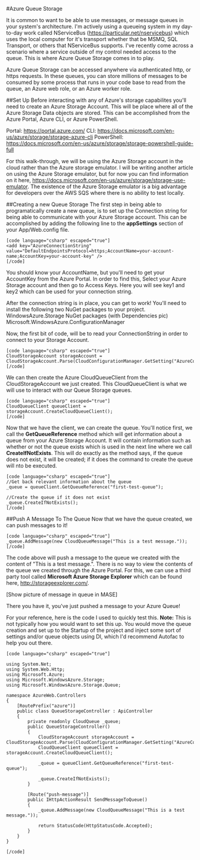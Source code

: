#Azure Queue Storage

It is common to want to be able to use messages, or message queues in your system's architecture. I'm actively using a queueing system in my day-to-day work called NServiceBus (https://particular.net/nservicebus) which uses the local computer for it's transport whether that be MSMQ, SQL Transport, or others that NServiceBus supports. I've recently come across a scenario where a service outside of my control needed access to the queue. This is where Azure Queue Storage comes in to play.

Azure Queue Storage can be accessed anywhere via authenticated http, or https requests. In these queues, you can store millions of messages to be consumed by some process that runs in your code base to read from the queue, an Azure web role, or an Azure worker role.

##Set Up
Before interacting with any of Azure's storage capabilites you'll need to create an Azure Storage Account. This will be place where all of the Azure Storage Data objects are stored. This can be accomplished from the Azure Portal, Azure CLI, or Azure PowerShell.

Portal: https://portal.azure.com/
CLI: https://docs.microsoft.com/en-us/azure/storage/storage-azure-cli
PowerShell: https://docs.microsoft.com/en-us/azure/storage/storage-powershell-guide-full

For this walk-through, we will be using the Azure Storage account in the cloud rather than the Azure storage emulator. I will be writing another article on using the Azure Storage emulator, but for now you can find information on it here, https://docs.microsoft.com/en-us/azure/storage/storage-use-emulator. The existence of the Azure Storage emulator is a big advantage for developers over the AWS SQS where there is no ability to test locally.

##Creating a new Queue Storage
The first step in being able to programatically create a new queue, is to set up the Connection string for being able to communicate with your Azure Storage account. This can be accomplished by adding the following line to the **appSettings** section of your App/Web.config file.

```
[code language="csharp" escaped="true"]
<add key="AzureConnectionString" value="DefaultEndpointsProtocol=https;AccountName=your-account-name;AccountKey=your-account-key" />
[/code]
```

You should know your AccountName, but you'll need to get your AccountKey from the Azure Portal. In order to find this, Select your Azure Storage account and then go to Access Keys. Here you will see key1 and key2 which can be used for your connection string.

After the connection string is in place, you can get to work! You'll need to install the following two NuGet packages to your project.
	WindowsAzure.Storage NuGet packages (with Dependencies pic)
	Microsoft.WindowsAzure.ConfigurationManager

Now, the first bit of code, will be to read your ConnectionString in order to connect to your Storage Account.

```
[code language="csharp" escaped="true"]
CloudStorageAccount storageAccount = CloudStorageAccount.Parse(CloudConfigurationManager.GetSetting("AzureConnectionString"));
[/code]
```

We can then create the Azure CloudQueueClient from the CloudStorageAccount we just created. This CloudQueueClient is what we will use to interact with our Queue Storage queues.

```
[code language="csharp" escaped="true"]
CloudQueueClient queueClient = storageAccount.CreateCloudQueueClient();
[/code]
```

Now that we have the client, we can create the queue. You'll notice first, we call the **GetQueueReference** method which will get information about a queue from your Azure Storage Account. It will contain information such as whether or not the queue exists which is used in the next line where we call **CreateIfNotExists**. This will do exactly as the method says, if the queue does not exist, it will be created; if it does the command to create the queue will nto be executed.

```
[code language="csharp" escaped="true"]
//Get back relevant information about the queue
_queue = queueClient.GetQueueReference("first-test-queue");

//Create the queue if it does not exist
_queue.CreateIfNotExists();
[/code]
```

##Push A Message To The Queue
Now that we have the queue created, we can push messages to it!

```
[code language="csharp" escaped="true"]
_queue.AddMessage(new CloudQueueMessage("This is a test message."));
[/code]
```

The code above will push a message to the queue we created with the content of "This is a test message.". There is no way to view the contents of the queue we created through the Azure Portal. For this, we can use a third party tool called **Microsoft Azure Storage Explorer** which can be found here, http://storageexplorer.com/.

[Show picture of message in queue in MASE]

There you have it, you've just pushed a message to your Azure Queue!

For your reference, here is the code I used to quickly test this.
**Note:** This is not typically how you would want to set this up. You would move the queue creation and set up to the Startup of the project and inject some sort of settings and/or queue objects using DI, which I'd recommend Autofac to help you out there.

```
[code language="csharp" escaped="true"]

using System.Net;
using System.Web.Http;
using Microsoft.Azure;
using Microsoft.WindowsAzure.Storage;
using Microsoft.WindowsAzure.Storage.Queue;

namespace AzureWeb.Controllers
{
    [RoutePrefix("azure")]
    public class QueueStorageController : ApiController
    {
        private readonly CloudQueue _queue;
        public QueueStorageController()
        {
            CloudStorageAccount storageAccount = CloudStorageAccount.Parse(CloudConfigurationManager.GetSetting("AzureConnectionString"));
            CloudQueueClient queueClient = storageAccount.CreateCloudQueueClient();

            _queue = queueClient.GetQueueReference("first-test-queue");

            _queue.CreateIfNotExists();
        }

        [Route("push-message")]
        public IHttpActionResult SendMessageToQueue()
        {
            _queue.AddMessage(new CloudQueueMessage("This is a test message."));

            return StatusCode(HttpStatusCode.Accepted);
        }
    }
}

[/code]
```

